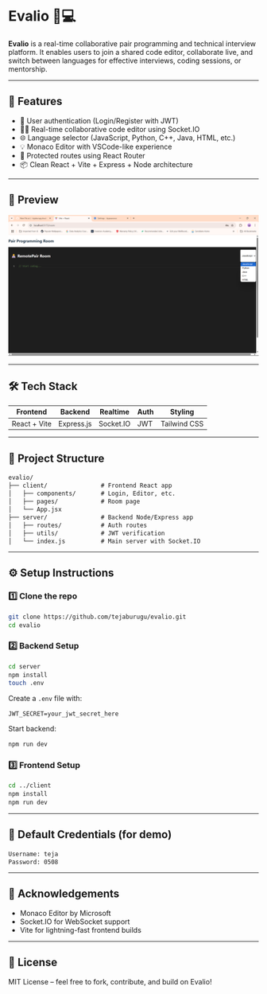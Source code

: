 # Evalio 🧠💻

**Evalio** is a real-time collaborative pair programming and technical interview platform. It enables users to join a shared code editor, collaborate live, and switch between languages for effective interviews, coding sessions, or mentorship.

---

## 🚀 Features

- 🔐 User authentication (Login/Register with JWT)
- 🧑‍💻 Real-time collaborative code editor using Socket.IO
- 🌐 Language selector (JavaScript, Python, C++, Java, HTML, etc.)
- 💡 Monaco Editor with VSCode-like experience
- 🎯 Protected routes using React Router
- 📦 Clean React + Vite + Express + Node architecture

---

## 📸 Preview

![Evalio Screenshot](./assets/screenshot.png) <!-- Replace with a real screenshot later -->

---

## 🛠️ Tech Stack

| Frontend      | Backend     | Realtime      | Auth       | Styling      |
|---------------|-------------|---------------|------------|--------------|
| React + Vite  | Express.js  | Socket.IO     | JWT        | Tailwind CSS |

---

## 📁 Project Structure

```
evalio/
├── client/               # Frontend React app
│   ├── components/       # Login, Editor, etc.
│   ├── pages/            # Room page
│   └── App.jsx
├── server/               # Backend Node/Express app
│   ├── routes/           # Auth routes
│   ├── utils/            # JWT verification
│   └── index.js          # Main server with Socket.IO
```

---

## ⚙️ Setup Instructions

### 1️⃣ Clone the repo

```bash
git clone https://github.com/tejaburugu/evalio.git
cd evalio
```

### 2️⃣ Backend Setup

```bash
cd server
npm install
touch .env
```

Create a `.env` file with:

```
JWT_SECRET=your_jwt_secret_here
```

Start backend:

```bash
npm run dev
```

### 3️⃣ Frontend Setup

```bash
cd ../client
npm install
npm run dev
```

---

## 🔐 Default Credentials (for demo)

```
Username: teja
Password: 0508
```

---

## 🙌 Acknowledgements

- Monaco Editor by Microsoft
- Socket.IO for WebSocket support
- Vite for lightning-fast frontend builds

---

## 📄 License

MIT License – feel free to fork, contribute, and build on Evalio!